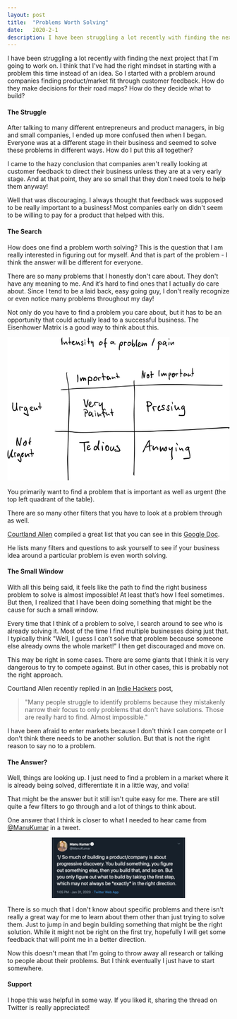 ```yaml
---
layout: post
title:  "Problems Worth Solving"
date:   2020-2-1
description: I have been struggling a lot recently with finding the next project that I'm going to work on. I think that I’ve had the right mindset in starting with a problem this time instead of an idea. So I started with a problem around companies finding product/market fit through customer feedback. How do they make decisions for their road maps? How do they decide what to build?
---
```


<p class="intro"><span class="dropcap">I</span> have been struggling a lot recently with finding the next project that I'm going to work on. I think that I’ve had the right mindset in starting with a problem this time instead of an idea. So I started with a problem around companies finding product/market fit through customer feedback. How do they make decisions for their road maps? How do they decide what to build?</p>

#### The Struggle

After talking to many different entrepreneurs and product managers, in big and small companies, I ended up more confused then when I began. Everyone was at a different stage in their business and seemed to solve these problems in different ways. How do I put this all together?

I came to the hazy conclusion that companies aren't really looking at customer feedback to direct their business unless they are at a very early stage. And at that point, they are so small that they don’t need tools to help them anyway!

Well that was discouraging. I always thought that feedback was supposed to be really important to a business! Most companies early on didn't seem to be willing to pay for a product that helped with this.


#### The Search

How does one find a problem worth solving? This is the question that I am really interested in figuring out for myself. And that is part of the problem - I think the answer will be different for everyone.

There are so many problems that I honestly don't care about. They don't have any meaning to me. And it’s hard to find ones that I actually do care about. Since I tend to be a laid back, easy going guy, I don't really recognize or even notice many problems throughout my day!

Not only do you have to find a problem you care about, but it has to be an opportunity that could actually lead to a successful business. The Eisenhower Matrix is a good way to think about this.


<center><img src="/assets/img/ProblemFindingEisenhower@2x.png" /></center>

You primarily want to find a problem that is important as well as urgent (the top left quadrant of the table).

There are so many other filters that you have to look at a problem through as well.

[Courtland Allen](https://twitter.com/csallen) compiled a great list that you can see in this [Google Doc](https://docs.google.com/document/d/1e-pmkZCM96V_3FhwYFK5ubY8l52YNk9j4i25HWt6oyY/edit?usp=sharing]).

He lists many filters and questions to ask yourself to see if your business idea around a particular problem is even worth solving.

#### The Small Window

With all this being said, it feels like the path to find the right business problem to solve is almost impossible! At least that’s how I feel sometimes. But then, I realized that I have been doing something that might be the cause for such a small window.

Every time that I think of a problem to solve, I search around to see who is already solving it. Most of the time I find multiple businesses doing just that. I typically think "Well, I guess I can’t solve that problem because someone else already owns the whole market!" I then get discouraged and move on.

This may be right in some cases. There are some giants that I think it is very dangerous to try to compete against. But in other cases, this is probably not the right approach.

Courtland Allen recently replied in an [Indie Hackers](https://www.indiehackers.com/) post, 
<blockquote>"Many people struggle to identify problems because they mistakenly narrow their focus to only problems that don't have solutions. Those are really hard to find. Almost impossible."</blockquote>

I have been afraid to enter markets because I don't think I can compete or I don't think there needs to be another solution. But that is not the right reason to say no to a problem.

#### The Answer?

Well, things are looking up. I just need to find a problem in a market where it is already being solved, differentiate it in a little way, and voila!

That might be the answer but it still isn't quite easy for me. There are still quite a few filters to go through and a lot of things to think about.

One answer that I think is closer to what I needed to hear came from
 [@ManuKumar](https://twitter.com/ManuKumar) in a tweet.


<center><a href="https://twitter.com/ManuKumar/status/1223351495694794752"><img style="max-width: 60%;" src="/assets/img/manu_tweet.png" alt="" /></a></center>


There is so much that I don't know about specific problems and there isn't really a great way for me to learn about them other than just trying to solve them. Just to jump in and begin building something that might be the right solution. While it might not be right on the first try, hopefully I will get some feedback that will point me in a better direction.

Now this doesn't mean that I'm going to throw away all research or talking to people about their problems. But I think eventually I just have to start somewhere.

#### Support

I hope this was helpful in some way. If you liked it, sharing the thread on Twitter is really appreciated!